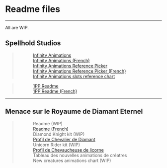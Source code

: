 # <a name="top" id="top"></a>Readme files


<hr>


All are WIP.

## Spellhold Studios

><span style="margin-left: 50px;"><a href="https://gwendolynefreddy.github.io/docs/spellholdstudios/readme-infinityanimations.html">Infinity Animations</a></span></br>
><span style="margin-left: 50px;"><a href="https://gwendolynefreddy.github.io/docs/spellholdstudios/readme-infinityanimations-french.html">Infinity Animations (French)</a></span></br>
><span style="margin-left: 50px;"><a href="https://gwendolynefreddy.github.io/docs/spellholdstudios/ia_reference_picker_readme.html">Infinity Animations Reference Picker</a></span></br>
><span style="margin-left: 50px;"><a href="https://gwendolynefreddy.github.io/docs/spellholdstudios/ia_reference_picker_readme-french.html">Infinity Animations Reference Picker (French)</a></span></br>
><span style="margin-left: 50px;"><a href="https://gwendolynefreddy.github.io/docs/spellholdstudios/ia_animations_ref_chart.html">Infinity Animations slots reference chart</a></span>


><span style="margin-left: 50px;"><a href="https://gwendolynefreddy.github.io/docs/spellholdstudios/1pp-readme.html">1PP Readme</span></a></br>
><span style="margin-left: 50px;"><a href="https://gwendolynefreddy.github.io/docs/spellholdstudios/1pp-readme-french.html">1PP Readme (French)</a></span>


<hr>


## Menace sur le Royaume de Diamant Eternel

><span style="margin-left: 50px;">Readme (WIP)</span></br>
><span style="margin-left: 50px;"><a href="https://gwendolynefreddy.github.io/docs/diamant_eternel/menace-readme-french.html">Readme (French)</a></span></br>
><span style="margin-left: 50px;">Diamond Knight kit (WIP)</span></br>
><span style="margin-left: 50px;"><a href="https://gwendolynefreddy.github.io/docs/diamant_eternel/menace-kit1-readme-french.html">Profil de Chevalier de Diamant</a></span></br>
><span style="margin-left: 50px;">Unicorn Rider kit (WIP)</span></br>
><span style="margin-left: 50px;"><a href="https://gwendolynefreddy.github.io/docs/diamant_eternel/menace-kit2-readme-french.html">Profil de Chevaucheuse de licorne</a></span></br>
><span style="margin-left: 50px;">Tableau des nouvelles animations de créatres</span></br>
><span style="margin-left: 50px;">New creatures animations chart (WIP)</span>





